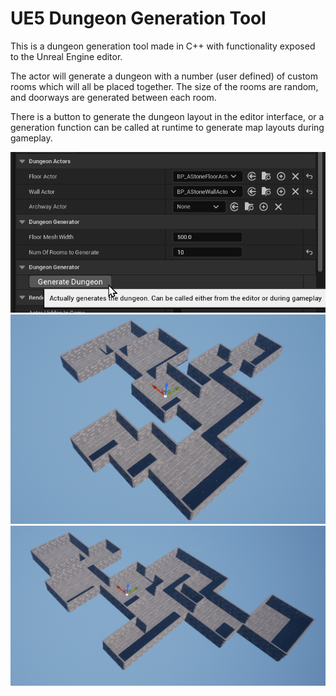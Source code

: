 ﻿# UE5 Dungeon Generation Tool

This is a dungeon generation tool made in C++ with functionality exposed to the Unreal Engine editor.

The actor will generate a dungeon with a number (user defined) of custom rooms which will all be placed together. The size of the rooms are random, and doorways are generated between each room.

There is a button to generate the dungeon layout in the editor interface, or a generation function can be called at runtime to generate map layouts during gameplay.

![editor_interface_image.png](editor_interface_image.png)
![example_dungeon.png](example_dungeon.png)
![example_dungeon1.png](example_dungeon1.png)